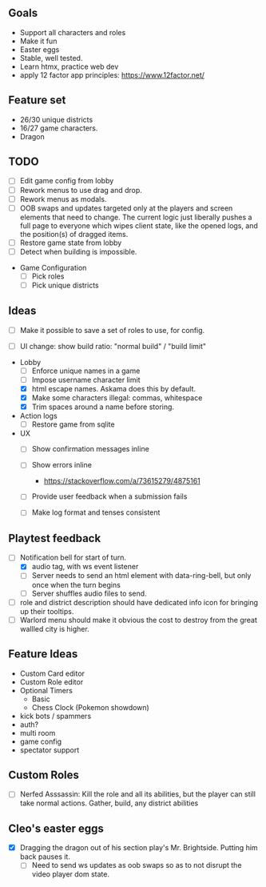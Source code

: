 ## Goals
- Support all characters and roles
- Make it fun
- Easter eggs
- Stable, well tested.
- Learn htmx, practice web dev
- apply 12 factor app principles:
    https://www.12factor.net/


## Feature set
 - 26/30 unique districts
 - 16/27 game characters.
 - Dragon


## TODO
- [ ] Edit game config from lobby
- [ ] Rework menus to use drag and drop.
- [ ] Rework menus as modals.
- [ ] OOB swaps and updates targeted only at the players and screen elements that need to change. The current logic just liberally pushes a full page to everyone which wipes client state, like the opened logs, and the position(s) of dragged items.
- [ ] Restore game state from lobby
- [ ] Detect when building is impossible.

- Game Configuration
    - [ ] Pick roles
    - [ ] Pick unique districts

## Ideas
- [ ] Make it possible to save a set of roles to use, for config.
- [ ] UI change: show build ratio: "normal build" / "build limit"


- Lobby
    - [ ] Enforce unique names in a game
    - [ ] Impose username character limit
    - [x] html escape names. Askama does this by default.
    - [x] Make some characters illegal: commas, whitespace
    - [x] Trim spaces around a name before storing.

- Action logs
    - [ ] Restore game from sqlite

- UX
    - [ ] Show confirmation messages inline
    - [ ] Show errors inline
        - https://stackoverflow.com/a/73615279/4875161
    - [ ] Provide user feedback when a submission fails
    - [ ] Make log format and tenses consistent


## Playtest feedback
- [ ] Notification bell for start of turn.
    - [x] audio tag, with ws event listener
    - [ ] Server needs to send an html element with data-ring-bell, but only once when the turn begins
    - [ ] Server shuffles audio files to send.
- [ ] role and district description should have dedicated info icon for bringing up their tooltips.
- [ ] Warlord menu should make it obvious the cost to destroy from the great wallled city is higher.

## Feature Ideas
- Custom Card editor
- Custom Role editor
- Optional Timers
    - Basic
    - Chess Clock (Pokemon showdown)
- kick bots / spammers
- auth?
- multi room
- game config
- spectator support

## Custom Roles
- [ ] Nerfed Asssassin: Kill the role and all its abilities, but the player can still take normal actions. Gather, build, any district abilities

## Cleo's easter eggs
- [x] Dragging the dragon out of his section play's Mr. Brightside. Putting him back pauses it.
    - [ ] Need to send ws updates as oob swaps so as to not disrupt the video player dom state.
